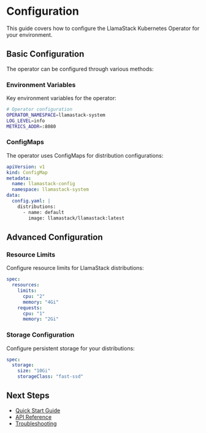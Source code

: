 # Configuration

This guide covers how to configure the LlamaStack Kubernetes Operator for your environment.

## Basic Configuration

The operator can be configured through various methods:

### Environment Variables

Key environment variables for the operator:

```bash
# Operator configuration
OPERATOR_NAMESPACE=llamastack-system
LOG_LEVEL=info
METRICS_ADDR=:8080
```

### ConfigMaps

The operator uses ConfigMaps for distribution configurations:

```yaml
apiVersion: v1
kind: ConfigMap
metadata:
  name: llamastack-config
  namespace: llamastack-system
data:
  config.yaml: |
    distributions:
      - name: default
        image: llamastack/llamastack:latest
```

## Advanced Configuration

### Resource Limits

Configure resource limits for LlamaStack distributions:

```yaml
spec:
  resources:
    limits:
      cpu: "2"
      memory: "4Gi"
    requests:
      cpu: "1"
      memory: "2Gi"
```

### Storage Configuration

Configure persistent storage for your distributions:

```yaml
spec:
  storage:
    size: "10Gi"
    storageClass: "fast-ssd"
```

## Next Steps

- [Quick Start Guide](quick-start.md)
- [API Reference](../reference/api.md)
- [Troubleshooting](../how-to/troubleshooting.md)